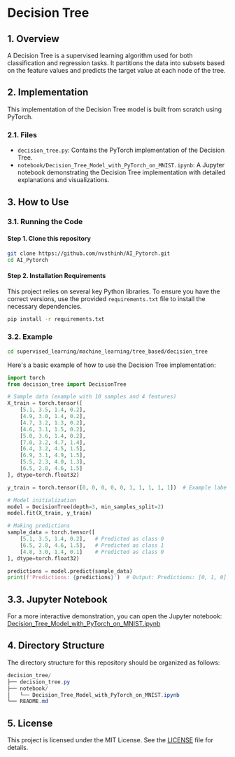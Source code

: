 # Decision Tree

## 1. Overview
A Decision Tree is a supervised learning algorithm used for both classification and regression tasks. It partitions the data into subsets based on the feature values and predicts the target value at each node of the tree.

## 2. Implementation
This implementation of the Decision Tree model is built from scratch using PyTorch.

### 2.1. Files
- `decision_tree.py`: Contains the PyTorch implementation of the Decision Tree.
- `notebook/Decision_Tree_Model_with_PyTorch_on_MNIST.ipynb`: A Jupyter notebook demonstrating the Decision Tree implementation with detailed explanations and visualizations.

## 3. How to Use
### 3.1. Running the Code
#### Step 1. Clone this repository
```bash
git clone https://github.com/nvsthinh/AI_Pytorch.git
cd AI_Pytorch
```
#### Step 2. Installation Requirements
This project relies on several key Python libraries. To ensure you have the correct versions, use the provided `requirements.txt` file to install the necessary dependencies.
```bash
pip install -r requirements.txt
```

### 3.2. Example
```bash
cd supervised_learning/machine_learning/tree_based/decision_tree
```
Here's a basic example of how to use the Decision Tree implementation:
```python
import torch
from decision_tree import DecisionTree

# Sample data (example with 10 samples and 4 features)
X_train = torch.tensor([
    [5.1, 3.5, 1.4, 0.2],
    [4.9, 3.0, 1.4, 0.2],
    [4.7, 3.2, 1.3, 0.2],
    [4.6, 3.1, 1.5, 0.2],
    [5.0, 3.6, 1.4, 0.2],
    [7.0, 3.2, 4.7, 1.4],
    [6.4, 3.2, 4.5, 1.5],
    [6.9, 3.1, 4.9, 1.5],
    [5.5, 2.3, 4.0, 1.3],
    [6.5, 2.8, 4.6, 1.5]
], dtype=torch.float32)

y_train = torch.tensor([0, 0, 0, 0, 0, 1, 1, 1, 1, 1])  # Example labels (0 or 1)

# Model initialization
model = DecisionTree(depth=3, min_samples_split=2)
model.fit(X_train, y_train)

# Making predictions
sample_data = torch.tensor([
    [5.1, 3.5, 1.4, 0.2],   # Predicted as class 0
    [6.5, 2.8, 4.6, 1.5],   # Predicted as class 1
    [4.8, 3.0, 1.4, 0.1]    # Predicted as class 0
], dtype=torch.float32)

predictions = model.predict(sample_data)
print(f'Predictions: {predictions}')  # Output: Predictions: [0, 1, 0]
```
## 3.3. Jupyter Notebook
For a more interactive demonstration, you can open the Jupyter notebook: [Decision_Tree_Model_with_PyTorch_on_MNIST.ipynb](https://github.com/nvsthinh/AI_Pytorch/blob/main/supervised_learning/machine_learning/tree_based/decision_tree/notebook/Decision_Tree_Model_with_PyTorch_on_MNIST.ipynb)

## 4. Directory Structure
The directory structure for this repository should be organized as follows:
```csharp
decision_tree/
├── decision_tree.py
├── notebook/
│   └── Decision_Tree_Model_with_PyTorch_on_MNIST.ipynb
└── README.md
```

## 5. License
This project is licensed under the MIT License. See the [LICENSE](https://github.com/nvsthinh/AI_Pytorch/blob/main/LICENSE) file for details.